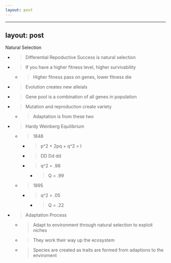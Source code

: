 ```yaml
---
layout: post
---
```

---
layout: post
---
Natural Selection

  - > Differential Repoductive Success is natural selection

  - > If you have a higher fitness level, higher survivability
    
      - > Higher fitness pass on genes, lower fitness die

  - > Evolution creates new alleials

  - > Gene pool is a combination of all genes in population

  - > Mutation and reproduction create variety
    
      - > Adaptation is from these two

  - > Hardy Weinberg Equilibrium
    
      - > 1848
        
          - > p^2 + 2pq + q^2 = l
        
          - > DD Dd dd
        
          - > q^2 = .98
            
              - > Q = .99
    
      - > 1895
        
          - > q^2 = .05
            
              - > Q = .22

  - > Adaptation Process
    
      - > Adapt to environment through natural selection to exploit niches
    
      - > They work their way up the ecosystem
    
      - > Species are created as traits are formed from adaptions to the enviroment
